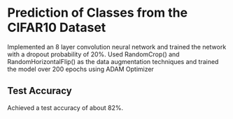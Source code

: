 # Prediction of Classes from the CIFAR10 Dataset
Implemented an 8 layer convolution neural network and trained the network with a dropout probability of 20%. Used RandomCrop() and RandomHorizontalFlip() as the data augmentation techniques and trained the model over 200 epochs using ADAM Optimizer

## Test Accuracy
Achieved a test accuracy of about 82%.
